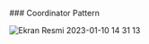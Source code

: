
### Coordinator Pattern

![Ekran Resmi 2023-01-10 14 31 13](https://user-images.githubusercontent.com/13710309/211541049-234b6aa8-b1d3-4475-978f-4d49f6edbffb.png)

